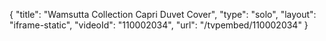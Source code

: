 {
    "title": "Wamsutta Collection Capri Duvet Cover",
    "type": "solo",
    "layout": "iframe-static",
    "videoId": "110002034",
    "url": "\/tvpembed\/110002034"
}